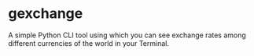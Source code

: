 # gexchange
A simple Python CLI tool using which you can see exchange rates among different currencies of the world in your Terminal.

